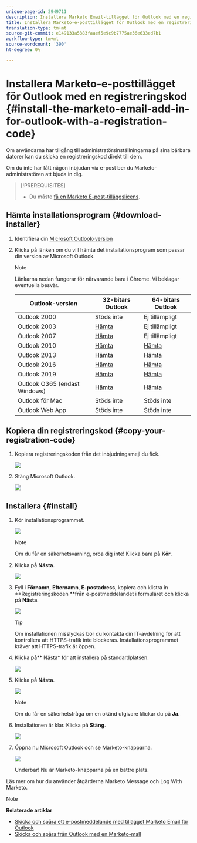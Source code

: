 ```yaml
---
unique-page-id: 2949711
description: Installera Marketo Email-tillägget för Outlook med en registreringskod - Marketo Docs - Produktdokumentation
title: Installera Marketo-e-posttillägget för Outlook med en registreringskod
translation-type: tm+mt
source-git-commit: e149133a5383faaef5e9c9b7775ae36e633ed7b1
workflow-type: tm+mt
source-wordcount: '390'
ht-degree: 0%

---
```



# Installera Marketo-e-posttillägget för Outlook med en registreringskod {#install-the-marketo-email-add-in-for-outlook-with-a-registration-code}

Om användarna har tillgång till administratörsinställningarna på sina bärbara datorer kan du skicka en registreringskod direkt till dem.

Om du inte har fått någon inbjudan via e-post ber du Marketo-administratören att bjuda in dig.

>[!PREREQUISITES]
>
>* Du måste [få en Marketo E-post-tilläggslicens](issue-a-marketo-email-add-in-license.md).

>



## Hämta installationsprogram {#download-installer}

1. Identifiera din [Microsoft Outlook-version](http://support.office.com/en-us/article/what-version-of-outlook-do-i-have-b3a9568c-edb5-42b9-9825-d48d82b2257c)
1. Klicka på länken om du vill hämta det installationsprogram som passar din version av Microsoft Outlook.

   >[!NOTE]
   >
   >Länkarna nedan fungerar för närvarande bara i Chrome. Vi beklagar eventuella besvär.

   | Outlook-version | 32-bitars Outlook | 64-bitars Outlook |
   |---|---|---|
   | Outlook 2000 | Stöds inte | Ej tillämpligt |
   | Outlook 2003 | [Hämta](http://munchkin.marketo.net/MarketoAddInSetup32.msi) | Ej tillämpligt |
   | Outlook 2007 | [Hämta](http://munchkin.marketo.net/MarketoAddInSetup32.msi) | Ej tillämpligt |
   | Outlook 2010 | [Hämta](http://munchkin.marketo.net/MarketoAddInSetup32.msi) | [Hämta](http://munchkin.marketo.net/MarketoAddInSetup64.msi) |
   | Outlook 2013 | [Hämta](http://munchkin.marketo.net/MarketoAddInSetup32.msi) | [Hämta](http://munchkin.marketo.net/MarketoAddInSetup64.msi) |
   | Outlook 2016 | [Hämta](http://munchkin.marketo.net/MarketoAddInSetup32.msi) | [Hämta](http://munchkin.marketo.net/MarketoAddInSetup64.msi) |
   | Outlook 2019 | [Hämta](http://munchkin.marketo.net/MarketoAddInSetup32.msi) | [Hämta](http://munchkin.marketo.net/MarketoAddInSetup64.msi) |
   | Outlook O365 (endast Windows) | [Hämta](http://munchkin.marketo.net/MarketoAddInSetup32.msi) | [Hämta](http://munchkin.marketo.net/MarketoAddInSetup64.msi) |
   | Outlook för Mac | Stöds inte | Stöds inte |
   | Outlook Web App | Stöds inte | Stöds inte |

## Kopiera din registreringskod {#copy-your-registration-code}

1. Kopiera registreringskoden från det inbjudningsmejl du fick.

   ![](assets/image2016-7-22-10-3a45-3a10.png)

1. Stäng Microsoft Outlook.

   ![](assets/ent-key-close-outlook-hand.png)

## Installera {#install}

1. Kör installationsprogrammet.

   ![](assets/image2016-7-25-10-3a23-3a33.png)

   >[!NOTE]
   >
   >Om du får en säkerhetsvarning, oroa dig inte! Klicka bara på **Kör**.

1. Klicka på **Nästa**.

   ![](assets/welcome-to-the-setup-wizard-hand.png)

1. Fyll i **Förnamn**, **Efternamn**, **E-postadress**, kopiera och klistra in **Registreringskoden **från e-postmeddelandet i formuläret och klicka på **Nästa**.

   ![](assets/enter-your-information-hands.png)

   >[!TIP]
   >
   >Om installationen misslyckas bör du kontakta din IT-avdelning för att kontrollera att HTTPS-trafik inte blockeras. Installationsprogrammet kräver att HTTPS-trafik är öppen.

1. Klicka på** Nästa* för att installera på standardplatsen.

   ![](assets/select-installation-folder-hand.png)

1. Klicka på **Nästa**.

   ![](assets/confirm-installation-hand.png)

   >[!NOTE]
   >
   >Om du får en säkerhetsfråga om en okänd utgivare klickar du på **Ja**.

1. Installationen är klar. Klicka på **Stäng**.

   ![](assets/image2014-9-23-15-3a52-3a11.png)

1. Öppna nu Microsoft Outlook och se Marketo-knapparna.

   ![](assets/image2016-8-24-15-3a47-3a38.png)

   Underbar! Nu är Marketo-knapparna på en bättre plats.

Läs mer om hur du använder åtgärderna Marketo Message och Log With Marketo.

>[!NOTE]
>
>**Relaterade artiklar**
>
>* [Skicka och spåra ett e-postmeddelande med tillägget Marketo Email för Outlook](send-and-track-an-email-with-the-email-add-in-for-outlook.md)
>* [Skicka och spåra från Outlook med en Marketo-mall](send-and-track-from-outlook-using-a-marketo-template.md)

>



